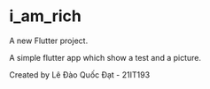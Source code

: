 # i_am_rich

A new Flutter project.

A simple flutter app which show a test and a picture.

Created by Lê Đào Quốc Đạt - 21IT193

